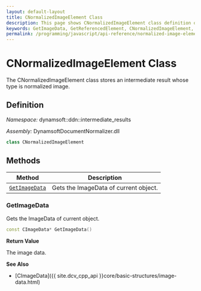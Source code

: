 ```yaml
---
layout: default-layout
title: CNormalizedImageElement Class
description: This page shows CNormalizedImageElement class definition of Dynamsoft Document Normalizer SDK JavaScript Edition.
keywords: GetImageData, GetReferencedElement, CNormalizedImageElement, api reference
permalink: /programming/javascript/api-reference/normalized-image-element.html
---
```


# CNormalizedImageElement Class

The CNormalizedImageElement class stores an intermediate result whose type is normalized image.

## Definition

*Namespace:* dynamsoft::ddn::intermediate_results

*Assembly:* DynamsoftDocumentNormalizer.dll

```cpp
class CNormalizedImageElement
```

## Methods

| Method | Description |
|--------|-------------|
| [`GetImageData`](#getimagedata) | Gets the ImageData of current object. |

### GetImageData

Gets the ImageData of current object.

```cpp
const CImageData* GetImageData() 
```

**Return Value**

The image data.

**See Also**

* [CImageData]({{ site.dcv_cpp_api }}core/basic-structures/image-data.html)
